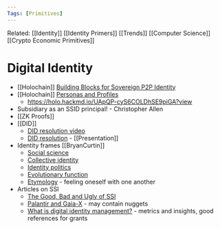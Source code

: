 ```yaml
---
Tags: [Primitives]
---
```

Related: [[Identity]] [[Identity Primers]] [[Trends]] [[Computer Science]] [[Crypto Economic Primitives]]
# Digital Identity
- [[Holochain]] [Building Blocks for Sovereign P2P Identity](https://hackmd.io/Y4QSGqn6T_amCvHv6T9f6A)
- [[Holochain]] [Personas and Profiles](https://hackmd.io/pcDkiCJoQH-z6s_VS4LNRg)
    - https://holo.hackmd.io/UApQP-cyS6COLDhSE9piGA?view
- Subsidiary as an SSID principal! - Christopher Allen
- [[ZK Proofs]]
- [[DID]]
    - [DID resolution video](https://www.youtube.com/watch?v=gf2g4O3yqCc)
    - [DID resolution](https://ssimeetup.org/did-resolution-given-did-how-do-retrieve-document-markus-sabadello-webinar-13/) - [[Presentation]]
- Identity frames [[BryanCurtin]]
    - [Social science](https://en.wikipedia.org/wiki/Identity_%28social_science%29)
    - [Collective identity](https://en.wikipedia.org/wiki/Collective_identity)
    - [Identity politics](https://en.wikipedia.org/wiki/Identity_politics)
    - [Evolutionary function](https://en.wikipedia.org/wiki/Collective_identity#Evolutionary_function)
    - [Etymology](https://www.etymonline.com/word/identification) - feeling oneself with one another
- Articles on SSI
    - [The Good, Bad and Ugly of SSI](https://blockchain.tno.nl/blog/self-sovereign-identity-the-good-the-bad-and-the-ugly/)
    - [Palantir and Gaia-X](https://medium.com/palantir/palantir-and-gaia-x-85ab9845144d) - may contain nuggets
    - [What is digital identity management?](https://www.archents.com/post/what-is-digital-identity-management) - metrics and insights, good references for grants 
